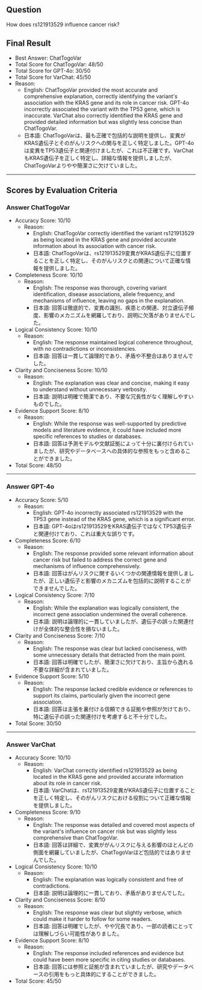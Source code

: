 ## Question

How does rs121913529 influence cancer risk?

## Final Result

- Best Answer: ChatTogoVar
- Total Score for ChatTogoVar: 48/50
- Total Score for GPT-4o: 30/50
- Total Score for VarChat: 45/50
- Reason:
  - English: ChatTogoVar provided the most accurate and comprehensive explanation, correctly identifying the variant's association with the KRAS gene and its role in cancer risk. GPT-4o incorrectly associated the variant with the TP53 gene, which is inaccurate. VarChat also correctly identified the KRAS gene and provided detailed information but was slightly less concise than ChatTogoVar.
  - 日本語: ChatTogoVarは、最も正確で包括的な説明を提供し、変異がKRAS遺伝子とそのがんリスクへの関与を正しく特定しました。GPT-4oは変異をTP53遺伝子と関連付けましたが、これは不正確です。VarChatもKRAS遺伝子を正しく特定し、詳細な情報を提供しましたが、ChatTogoVarよりやや簡潔さに欠けていました。

---

## Scores by Evaluation Criteria

### Answer ChatTogoVar
- Accuracy Score: 10/10
  - Reason: 
    - English: ChatTogoVar correctly identified the variant rs121913529 as being located in the KRAS gene and provided accurate information about its association with cancer risk.
    - 日本語: ChatTogoVarは、rs121913529変異がKRAS遺伝子に位置することを正しく特定し、そのがんリスクとの関連について正確な情報を提供しました。
- Completeness Score: 10/10
  - Reason: 
    - English: The response was thorough, covering variant identification, disease associations, allele frequency, and mechanisms of influence, leaving no gaps in the explanation.
    - 日本語: 回答は徹底的で、変異の識別、疾患との関連、対立遺伝子頻度、影響のメカニズムを網羅しており、説明に欠落がありませんでした。
- Logical Consistency Score: 10/10
  - Reason: 
    - English: The response maintained logical coherence throughout, with no contradictions or inconsistencies.
    - 日本語: 回答は一貫して論理的であり、矛盾や不整合はありませんでした。
- Clarity and Conciseness Score: 10/10
  - Reason: 
    - English: The explanation was clear and concise, making it easy to understand without unnecessary verbosity.
    - 日本語: 説明は明確で簡潔であり、不要な冗長性がなく理解しやすいものでした。
- Evidence Support Score: 8/10
  - Reason: 
    - English: While the response was well-supported by predictive models and literature evidence, it could have included more specific references to studies or databases.
    - 日本語: 回答は予測モデルや文献証拠によって十分に裏付けられていましたが、研究やデータベースへの具体的な参照をもっと含めることができました。
- Total Score: 48/50

---

### Answer GPT-4o
- Accuracy Score: 5/10
  - Reason: 
    - English: GPT-4o incorrectly associated rs121913529 with the TP53 gene instead of the KRAS gene, which is a significant error.
    - 日本語: GPT-4oはrs121913529をKRAS遺伝子ではなくTP53遺伝子と関連付けており、これは重大な誤りです。
- Completeness Score: 6/10
  - Reason: 
    - English: The response provided some relevant information about cancer risk but failed to address the correct gene and mechanisms of influence comprehensively.
    - 日本語: 回答はがんリスクに関するいくつかの関連情報を提供しましたが、正しい遺伝子と影響のメカニズムを包括的に説明することができませんでした。
- Logical Consistency Score: 7/10
  - Reason: 
    - English: While the explanation was logically consistent, the incorrect gene association undermined the overall coherence.
    - 日本語: 説明は論理的に一貫していましたが、遺伝子の誤った関連付けが全体的な整合性を損ないました。
- Clarity and Conciseness Score: 7/10
  - Reason: 
    - English: The response was clear but lacked conciseness, with some unnecessary details that detracted from the main point.
    - 日本語: 回答は明確でしたが、簡潔さに欠けており、主旨から逸れる不要な詳細が含まれていました。
- Evidence Support Score: 5/10
  - Reason: 
    - English: The response lacked credible evidence or references to support its claims, particularly given the incorrect gene association.
    - 日本語: 回答は主張を裏付ける信頼できる証拠や参照が欠けており、特に遺伝子の誤った関連付けを考慮すると不十分でした。
- Total Score: 30/50

---

### Answer VarChat
- Accuracy Score: 10/10
  - Reason: 
    - English: VarChat correctly identified rs121913529 as being located in the KRAS gene and provided accurate information about its role in cancer risk.
    - 日本語: VarChatは、rs121913529変異がKRAS遺伝子に位置することを正しく特定し、そのがんリスクにおける役割について正確な情報を提供しました。
- Completeness Score: 9/10
  - Reason: 
    - English: The response was detailed and covered most aspects of the variant's influence on cancer risk but was slightly less comprehensive than ChatTogoVar.
    - 日本語: 回答は詳細で、変異ががんリスクに与える影響のほとんどの側面を網羅していましたが、ChatTogoVarほど包括的ではありませんでした。
- Logical Consistency Score: 10/10
  - Reason: 
    - English: The explanation was logically consistent and free of contradictions.
    - 日本語: 説明は論理的に一貫しており、矛盾がありませんでした。
- Clarity and Conciseness Score: 8/10
  - Reason: 
    - English: The response was clear but slightly verbose, which could make it harder to follow for some readers.
    - 日本語: 回答は明確でしたが、やや冗長であり、一部の読者にとっては理解しづらい可能性がありました。
- Evidence Support Score: 8/10
  - Reason: 
    - English: The response included references and evidence but could have been more specific in citing studies or databases.
    - 日本語: 回答には参照と証拠が含まれていましたが、研究やデータベースの引用をもっと具体的にすることができました。
- Total Score: 45/50